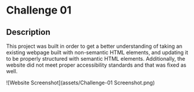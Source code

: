 # Challenge 01

## Description

This project was built in order to get a better understanding of taking an existing webpage built with non-semantic HTML elements, and updating it to be properly structured with semantic HTML elements. Additionally, the website did not meet proper accessibility standards and that was fixed as well.
    
![Website Screenshot](assets/Challenge-01 Screenshot.png)
